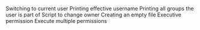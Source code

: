 Switching to current user
Printing effective username
Printing all groups the user is part of
Script to change owner
Creating an empty file
Executive permission
Execute multiple permissions
